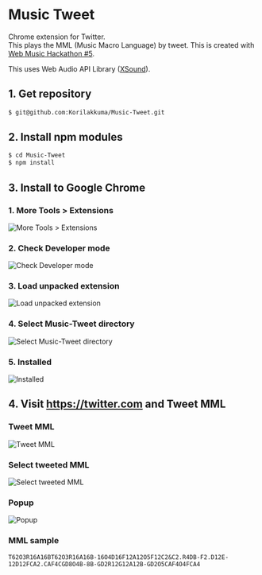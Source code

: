 Music Tweet
=========

Chrome extension for Twitter.  
This plays the MML (Music Macro Language) by tweet.
This is created with [Web Music Hackathon #5](https://www.youtube.com/watch?v=0loDyq3B894&feature=youtu.be&t=1h27m30s).

This uses Web Audio API Library ([XSound](https://github.com/Korilakkuma/XSound)).

## 1. Get repository

```bash
$ git@github.com:Korilakkuma/Music-Tweet.git
```

## 2. Install npm modules

```bash
$ cd Music-Tweet
$ npm install
```

## 3. Install to Google Chrome

### 1. More Tools > Extensions

![More Tools > Extensions](https://user-images.githubusercontent.com/4006693/28756664-b9dd1dbc-75ad-11e7-98e1-8325433b3f75.png)

### 2. Check Developer mode

![Check Developer mode](https://user-images.githubusercontent.com/4006693/28756676-0242cf8e-75ae-11e7-97c2-12e81bbb2f2b.png)

### 3. Load unpacked extension

![Load unpacked extension](https://user-images.githubusercontent.com/4006693/28756682-1ea9bd2c-75ae-11e7-9517-9d397f4ac209.png)

### 4. Select Music-Tweet directory

![Select Music-Tweet directory](https://user-images.githubusercontent.com/4006693/28756688-40e159d6-75ae-11e7-94f9-1bb973d76136.png)

### 5. Installed

![Installed](https://user-images.githubusercontent.com/4006693/28756704-94a78efa-75ae-11e7-9b99-8c31ad103317.png)

## 4. Visit https://twitter.com and Tweet MML

### Tweet MML

![Tweet MML](https://user-images.githubusercontent.com/4006693/28756715-b598ebd6-75ae-11e7-9160-a31072dfd7ca.png)

### Select tweeted MML

![Select tweeted MML](https://user-images.githubusercontent.com/4006693/28756720-d75b987c-75ae-11e7-8c50-b8e286b9996f.png)

### Popup

![Popup](https://user-images.githubusercontent.com/4006693/28756724-f145a606-75ae-11e7-9b3c-59e77701a028.png)

### MML sample

```
T62O3R16A16BT62O3R16A16B-16O4D16F12A12O5F12C2&C2.R4DB-F2.D12E-12D12FCA2.CAF4CGD8O4B-8B-GD2R12G12A12B-GD2O5CAF4O4FCA4
```
